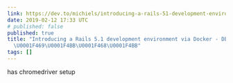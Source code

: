 ```yaml
---
link: https://dev.to/michiels/introducing-a-rails-51-development-environment-for-docker-9kl
date: 2019-02-12 17:33 UTC
# published: false
published: true
title: "Introducing a Rails 5.1 development environment via Docker - DEV Community
  \U0001F469‍\U0001F4BB\U0001F468‍\U0001F4BB"
tags: []
---
```


has chromedriver setup
